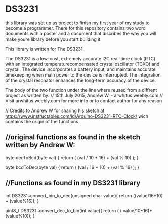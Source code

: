 # DS3231
this library was set up as project to finish my first year of my study to become a programmer.
There for this repository contains two word documents with a poster and a document that discribes 
the way you will make youre library before you start building it

This library is written for The DS3231. 

The DS3231 is a low-cost, extremely accurate I2C
real-time clock (RTC) with an integrated temperaturecompensated
crystal oscillator (TCXO) and crystal.
The device incorporates a battery input, and maintains
accurate timekeeping when main power to the device
is interrupted. The integration of the crystal resonator
enhances the long-term accuracy of the device.

The body of the two function under the line where reused from a diffrent project 
 as written by:
// 15th July 2015, Andrew W. - arwhitus.weebly.com
// Visit arwhitus.weebly.com for more info or to contact author for any reason

// Credits to Andrew W for sharing his sketch at https://www.instructables.com/id/Arduino-DS3231-RTC-Clock/ wich contains the origin of  the functions 

//original functions as found in the sketch written by Andrew W:
-----------------------------------------------------------------
byte decToBcd(byte val)
{
  return ( (val / 10 * 16) + (val % 10) );
}

byte bcdToDec(byte val)
{
  return ( (val / 16 * 10) + (val % 16) );
}

//Functions as found in my DS3231 library
---------------------------------------------------------------
int DS3231::convert_bin_to_dec(unsigned char value){
        return ((value/16*10) + (value%16));
}

uint8_t DS3231::convert_dec_to_bin(int value){
        return ( ( value/10*16)+(value%10));
}
